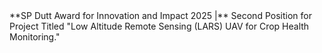<pub>
**SP Dutt Award for Innovation and Impact 2025 |** Second Position for Project Titled "Low Altitude Remote Sensing (LARS) UAV for Crop Health Monitoring."
</pub>
